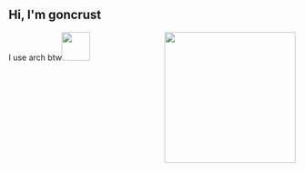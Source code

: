 ## Hi, I'm goncrust 

<img align='right' src="https://raw.githubusercontent.com/Raymo111/Raymo111/master/socials/arch.svg" width="230">

I use arch btw<img src="https://media.giphy.com/media/mGcNjsfWAjY5AEZNw6/giphy.gif" width="50">

<!--
**goncrust/goncrust** is a ✨ _special_ ✨ repository because its `README.md` (this file) appears on your GitHub profile.

Here are some ideas to get you started:

- 🔭 I’m currently working on ...
- 🌱 I’m currently learning ...
- 👯 I’m looking to collaborate on ...
- 🤔 I’m looking for help with ...
- 💬 Ask me about ...
- 📫 How to reach me: ...
- 😄 Pronouns: ...
- ⚡ Fun fact: ...
-->
